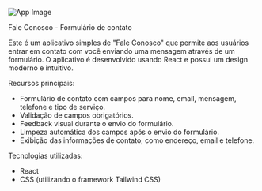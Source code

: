 
![App Image](/formulario-contato/public/form-image.png) 

Fale Conosco - Formulário de contato


Este é um aplicativo simples de "Fale Conosco" que permite aos usuários entrar em contato com você enviando uma mensagem através de um formulário. O aplicativo é desenvolvido usando React e possui um design moderno e intuitivo.

Recursos principais:
- Formulário de contato com campos para nome, email, mensagem, telefone e tipo de serviço.
- Validação de campos obrigatórios.
- Feedback visual durante o envio do formulário.
- Limpeza automática dos campos após o envio do formulário.
- Exibição das informações de contato, como endereço, email e telefone.

Tecnologias utilizadas:
- React
- CSS (utilizando o framework Tailwind CSS)


